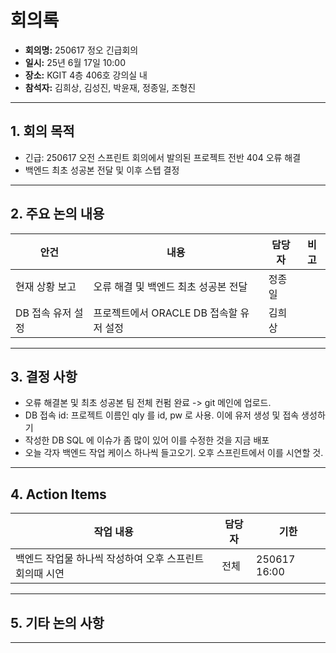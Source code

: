 # 회의록

- **회의명:** 250617 정오 긴급회의
- **일시:**  25년 6월 17일 10:00
- **장소:**  KGIT 4층 406호 강의실 내
- **참석자:**  김희상, 김성진, 박윤재, 정종일, 조형진

---

## 1. 회의 목적

- 긴급: 250617 오전 스프린트 회의에서 발의된 프로젝트 전반 404 오류 해결
- 백엔드 최초 성공본 전달 및 이후 스텝 결정

---

## 2. 주요 논의 내용

| 안건 | 내용 | 담당자 | 비고 |
|------|------|--------|------|
| 현재 상황 보고 | 오류 해결 및 백엔드 최초 성공본 전달 | 정종일 |      |
| DB 접속 유저 설정 | 프로젝트에서 ORACLE DB 접속할 유저 설정 | 김희상 |      |

---

## 3. 결정 사항
- 오류 해결본 및 최초 성공본 팀 전체 컨펌 완료 -> git 메인에 업로드.
- DB 접속 id: 프로젝트 이름인 qly 를 id, pw 로 사용. 이에 유저 생성 및 접속 생성하기
- 작성한 DB SQL 에 이슈가 좀 많이 있어 이를 수정한 것을 지금 배포
- 오늘 각자 백엔드 작업 케이스 하나씩 들고오기. 오후 스프린트에서 이를 시연할 것.
---

## 4. Action Items

| 작업 내용 | 담당자 | 기한 |
|-----------|--------|------|
| 백엔드 작업물 하나씩 작성하여 오후 스프린트 회의때 시연 | 전체 | 250617 16:00 |
---

## 5. 기타 논의 사항

---

